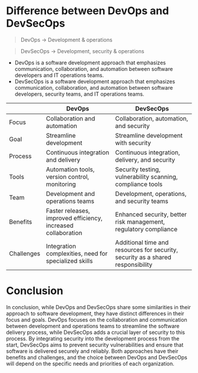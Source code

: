 # Difference between DevOps and DevSecOps
> DevOps -> Development & operations 


> DevSecOps -> Development, security & operations

- DevOps is a software development approach that emphasizes communication, collaboration, and automation between software developers and IT operations teams.
- DevSecOps is a software development approach that emphasizes communication, collaboration, and automation between software developers, security teams, and IT operations teams.

|	        |           DevOps                  |	        DevSecOps          |
|-----------|-----------------------------------|-------------------------------|
|Focus	    |   Collaboration and automation    |	Collaboration, automation, and security |
|Goal	    |   Streamline development          |	Streamline development with security |
|Process    |	Continuous integration and delivery |	Continuous integration, delivery, and security |
|Tools	    |   Automation tools, version control, monitoring |	Security testing, vulnerability scanning, compliance tools |
|Team	    |   Development and operations teams|	Development, operations, and security teams |
|Benefits   |	Faster releases, improved efficiency, increased collaboration|	Enhanced security, better risk management, regulatory compliance|
|Challenges |	Integration complexities, need for specialized skills |	Additional time and resources for security, security as a shared responsibility |

# Conclusion
In conclusion, while DevOps and DevSecOps share some similarities in their approach to software development, they have distinct differences in their focus and goals. DevOps focuses on the collaboration and communication between development and operations teams to streamline the software delivery process, while DevSecOps adds a crucial layer of security to this process. By integrating security into the development process from the start, DevSecOps aims to prevent security vulnerabilities and ensure that software is delivered securely and reliably. Both approaches have their benefits and challenges, and the choice between DevOps and DevSecOps will depend on the specific needs and priorities of each organization.